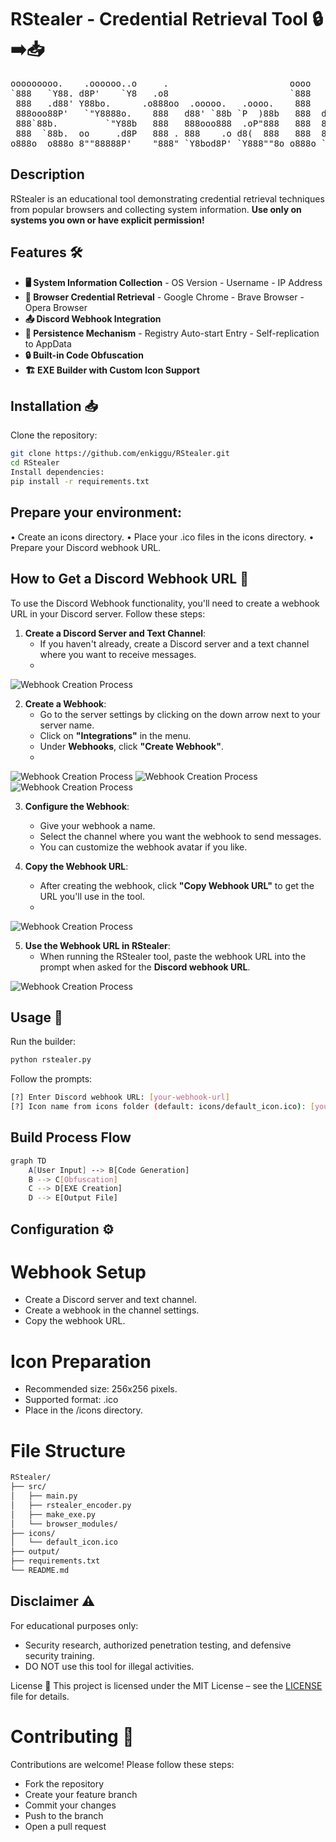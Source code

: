 # RStealer - Credential Retrieval Tool 🔒➡️📥

<pre>
ooooooooo.    .oooooo..o     .                       oooo 
`888   `Y88. d8P'    `Y8   .o8                       `888 
 888   .d88' Y88bo.      .o888oo  .ooooo.   .oooo.    888   .ooooo.  oooo d8b 
 888ooo88P'   `"Y8888o.    888   d88' `88b `P  )88b   888  d88' `88b `888""8P 
 888`88b.         `"Y88b   888   888ooo888  .oP"888   888  888ooo888  888 
 888  `88b.  oo     .d8P   888 . 888    .o d8(  888   888  888    .o  888 
o888o  o888o 8""88888P'    "888" `Y8bod8P' `Y888""8o o888o `Y8bod8P' d888b                                
</pre>

## Description

RStealer is an educational tool demonstrating credential retrieval techniques from popular browsers and collecting system information. **Use only on systems you own or have explicit permission!**

## Features  🛠️
- **🖥️ System Information Collection**
        - OS Version
        - Username
        - IP Address
- **🔑 Browser Credential Retrieval**
        - Google Chrome
        - Brave Browser
        - Opera Browser
- **📤 Discord Webhook Integration**
- **🔄 Persistence Mechanism**
        - Registry Auto-start Entry
        - Self-replication to AppData
- **🔒 Built-in Code Obfuscation**
- **🏗️ EXE Builder with Custom Icon Support**

## Installation 📥

Clone the repository:

```bash
git clone https://github.com/enkiggu/RStealer.git
cd RStealer
Install dependencies:
pip install -r requirements.txt
```

## Prepare your environment:

• Create an icons directory.
• Place your .ico files in the icons directory.
• Prepare your Discord webhook URL.

## How to Get a Discord Webhook URL 📡

To use the Discord Webhook functionality, you'll need to create a webhook URL in your Discord server. Follow these steps:

1. **Create a Discord Server and Text Channel**:
   - If you haven't already, create a Discord server and a text channel where you want to receive messages.
   - 
![Webhook Creation Process](assets/1.png)

2. **Create a Webhook**:
   - Go to the server settings by clicking on the down arrow next to your server name.
   - Click on **"Integrations"** in the menu.
   - Under **Webhooks**, click **"Create Webhook"**.
   - 
![Webhook Creation Process](assets/2.png)
![Webhook Creation Process](assets/3.png)
![Webhook Creation Process](assets/4.png)

3. **Configure the Webhook**:
   - Give your webhook a name.
   - Select the channel where you want the webhook to send messages.
   - You can customize the webhook avatar if you like.
   
4. **Copy the Webhook URL**:
   - After creating the webhook, click **"Copy Webhook URL"** to get the URL you'll use in the tool.
   - 
![Webhook Creation Process](assets/5.png)

5. **Use the Webhook URL in RStealer**:
   - When running the RStealer tool, paste the webhook URL into the prompt when asked for the **Discord webhook URL**.

![Webhook Creation Process](assets/spideybot.png)


## Usage 🚀
Run the builder:

```bash
python rstealer.py
```
Follow the prompts:

```bash
[?] Enter Discord webhook URL: [your-webhook-url]
[?] Icon name from icons folder (default: icons/default_icon.ico): [your-icon-name]
```

## Build Process Flow

```bash
graph TD
    A[User Input] --> B[Code Generation]
    B --> C[Obfuscation]
    C --> D[EXE Creation]
    D --> E[Output File]
```

## Configuration ⚙️

# Webhook Setup

- Create a Discord server and text channel.
- Create a webhook in the channel settings.
- Copy the webhook URL.

# Icon Preparation

- Recommended size: 256x256 pixels.
- Supported format: .ico
- Place in the /icons directory.

# File Structure

```bash
RStealer/
├── src/
│   ├── main.py
│   ├── rstealer_encoder.py
│   ├── make_exe.py
│   └── browser_modules/
├── icons/
│   └── default_icon.ico
├── output/
├── requirements.txt
└── README.md
```

## Disclaimer ⚠️
For educational purposes only:

- Security research, authorized penetration testing, and defensive security training.
- DO NOT use this tool for illegal activities.

License 📄
This project is licensed under the MIT License – see the [LICENSE](LICENSE) file for details.

# Contributing 🤝

Contributions are welcome! Please follow these steps:

- Fork the repository
- Create your feature branch
- Commit your changes
- Push to the branch
- Open a pull request
